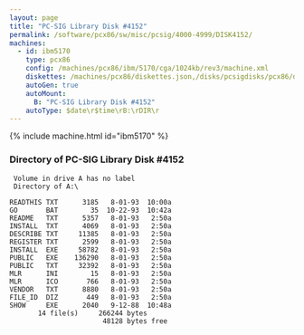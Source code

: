 ```yaml
---
layout: page
title: "PC-SIG Library Disk #4152"
permalink: /software/pcx86/sw/misc/pcsig/4000-4999/DISK4152/
machines:
  - id: ibm5170
    type: pcx86
    config: /machines/pcx86/ibm/5170/cga/1024kb/rev3/machine.xml
    diskettes: /machines/pcx86/diskettes.json,/disks/pcsigdisks/pcx86/diskettes.json
    autoGen: true
    autoMount:
      B: "PC-SIG Library Disk #4152"
    autoType: $date\r$time\rB:\rDIR\r
---
```


{% include machine.html id="ibm5170" %}

### Directory of PC-SIG Library Disk #4152

     Volume in drive A has no label
     Directory of A:\

    READTHIS TXT      3185   8-01-93  10:00a
    GO       BAT        35  10-22-93  10:42a
    README   TXT      5357   8-01-93   2:50a
    INSTALL  TXT      4069   8-01-93   2:50a
    DESCRIBE TXT     11385   8-01-93   2:50a
    REGISTER TXT      2599   8-01-93   2:50a
    INSTALL  EXE     58782   8-01-93   2:50a
    PUBLIC   EXE    136290   8-01-93   2:50a
    PUBLIC   TXT     32392   8-01-93   2:50a
    MLR      INI        15   8-01-93   2:50a
    MLR      ICO       766   8-01-93   2:50a
    VENDOR   TXT      8880   8-01-93   2:50a
    FILE_ID  DIZ       449   8-01-93   2:50a
    SHOW     EXE      2040   9-12-88  10:48a
           14 file(s)     266244 bytes
                           48128 bytes free
